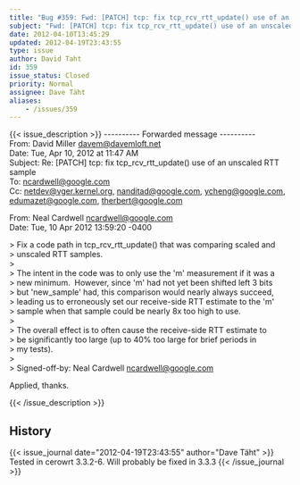 ```yaml
---
title: "Bug #359: Fwd: [PATCH] tcp: fix tcp_rcv_rtt_update() use of an unscaled RTT sample"
subject: "Fwd: [PATCH] tcp: fix tcp_rcv_rtt_update() use of an unscaled RTT sample"
date: 2012-04-10T13:45:29
updated: 2012-04-19T23:43:55
type: issue
author: David Taht
id: 359
issue_status: Closed
priority: Normal
assignee: Dave Täht
aliases:
    - /issues/359
---
```


{{< issue_description >}}
---------- Forwarded message ----------\
From: David Miller <davem@davemloft.net>\
Date: Tue, Apr 10, 2012 at 11:47 AM\
Subject: Re: \[PATCH\] tcp: fix tcp\_rcv\_rtt\_update() use of an
unscaled RTT sample\
To: ncardwell@google.com\
Cc: netdev@vger.kernel.org, nanditad@google.com, ycheng@google.com,\
edumazet@google.com, therbert@google.com

From: Neal Cardwell <ncardwell@google.com>\
Date: Tue, 10 Apr 2012 13:59:20 -0400

&gt; Fix a code path in tcp\_rcv\_rtt\_update() that was comparing
scaled and\
&gt; unscaled RTT samples.\
&gt;\
&gt; The intent in the code was to only use the 'm' measurement if it
was a\
&gt; new minimum.  However, since 'm' had not yet been shifted left 3
bits\
&gt; but 'new\_sample' had, this comparison would nearly always
succeed,\
&gt; leading us to erroneously set our receive-side RTT estimate to the
'm'\
&gt; sample when that sample could be nearly 8x too high to use.\
&gt;\
&gt; The overall effect is to often cause the receive-side RTT estimate
to\
&gt; be significantly too large (up to 40% too large for brief periods
in\
&gt; my tests).\
&gt;\
&gt; Signed-off-by: Neal Cardwell <ncardwell@google.com>

Applied, thanks.


{{< /issue_description >}}

## History
{{< issue_journal date="2012-04-19T23:43:55" author="Dave Täht" >}}
Tested in cerowrt 3.3.2-6. Will probably be fixed in 3.3.3
{{< /issue_journal >}}

